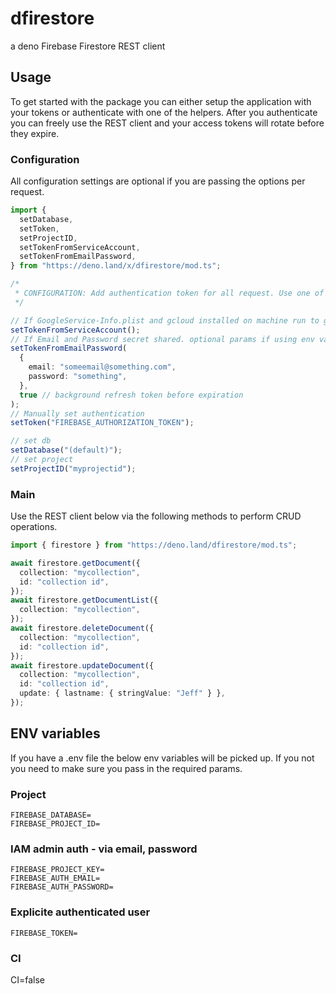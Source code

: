 # dfirestore

a deno Firebase Firestore REST client

## Usage

To get started with the package you can either setup the application with your tokens or authenticate with one of the helpers.
After you authenticate you can freely use the REST client and your access tokens will rotate before they expire.

### Configuration

All configuration settings are optional if you are passing the options per request.

```typescript
import {
  setDatabase,
  setToken,
  setProjectID,
  setTokenFromServiceAccount,
  setTokenFromEmailPassword,
} from "https://deno.land/x/dfirestore/mod.ts";

/*
 * CONFIGURATION: Add authentication token for all request. Use one of the `setToken` methods below
 */

// If GoogleService-Info.plist and gcloud installed on machine run to get service token
setTokenFromServiceAccount();
// If Email and Password secret shared. optional params if using env variables
setTokenFromEmailPassword(
  {
    email: "someemail@something.com",
    password: "something",
  },
  true // background refresh token before expiration
);
// Manually set authentication
setToken("FIREBASE_AUTHORIZATION_TOKEN");

// set db
setDatabase("(default)");
// set project
setProjectID("myprojectid");
```

### Main

Use the REST client below via the following methods to perform CRUD operations.

```typescript
import { firestore } from "https://deno.land/dfirestore/mod.ts";

await firestore.getDocument({
  collection: "mycollection",
  id: "collection id",
});
await firestore.getDocumentList({
  collection: "mycollection",
});
await firestore.deleteDocument({
  collection: "mycollection",
  id: "collection id",
});
await firestore.updateDocument({
  collection: "mycollection",
  id: "collection id",
  update: { lastname: { stringValue: "Jeff" } },
});
```

## ENV variables

If you have a .env file the below env variables will be picked up. If you not you need to make sure you pass in the required params.

### Project

```
FIREBASE_DATABASE=
FIREBASE_PROJECT_ID=
```

### IAM admin auth - via email, password

```
FIREBASE_PROJECT_KEY=
FIREBASE_AUTH_EMAIL=
FIREBASE_AUTH_PASSWORD=
```

### Explicite authenticated user

```
FIREBASE_TOKEN=
```

### CI

CI=false
